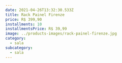 ```yaml
---
date: 2021-04-26T13:32:30.533Z
title: Rack Painel Firenze
price: R$ 399,90
installments: 10
installmentsPrice: R$ 39,99
image: ../products-images/rack-painel-firenze.jpg
category:
  - sala
subcategory:
  - sala
---
```


